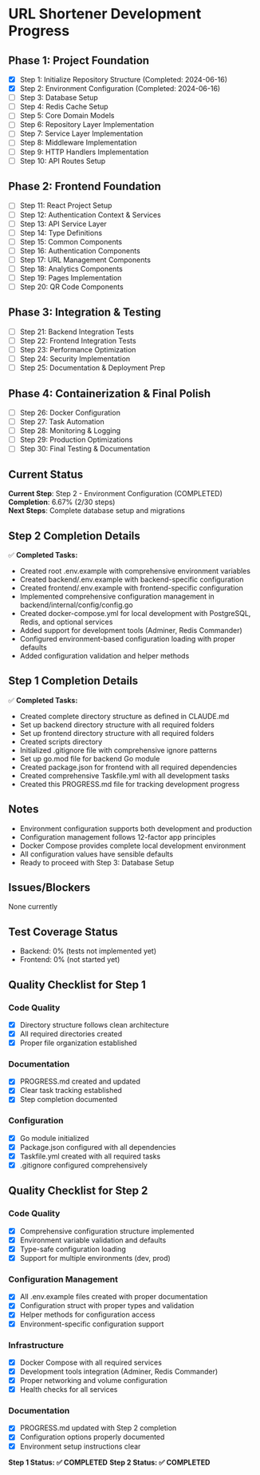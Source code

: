 # URL Shortener Development Progress

## Phase 1: Project Foundation

- [x] Step 1: Initialize Repository Structure (Completed: 2024-06-16)
- [x] Step 2: Environment Configuration (Completed: 2024-06-16)
- [ ] Step 3: Database Setup
- [ ] Step 4: Redis Cache Setup
- [ ] Step 5: Core Domain Models
- [ ] Step 6: Repository Layer Implementation
- [ ] Step 7: Service Layer Implementation
- [ ] Step 8: Middleware Implementation
- [ ] Step 9: HTTP Handlers Implementation
- [ ] Step 10: API Routes Setup

## Phase 2: Frontend Foundation

- [ ] Step 11: React Project Setup
- [ ] Step 12: Authentication Context & Services
- [ ] Step 13: API Service Layer
- [ ] Step 14: Type Definitions
- [ ] Step 15: Common Components
- [ ] Step 16: Authentication Components
- [ ] Step 17: URL Management Components
- [ ] Step 18: Analytics Components
- [ ] Step 19: Pages Implementation
- [ ] Step 20: QR Code Components

## Phase 3: Integration & Testing

- [ ] Step 21: Backend Integration Tests
- [ ] Step 22: Frontend Integration Tests
- [ ] Step 23: Performance Optimization
- [ ] Step 24: Security Implementation
- [ ] Step 25: Documentation & Deployment Prep

## Phase 4: Containerization & Final Polish

- [ ] Step 26: Docker Configuration
- [ ] Step 27: Task Automation
- [ ] Step 28: Monitoring & Logging
- [ ] Step 29: Production Optimizations
- [ ] Step 30: Final Testing & Documentation

## Current Status

**Current Step**: Step 2 - Environment Configuration (COMPLETED)  
**Completion**: 6.67% (2/30 steps)  
**Next Steps**: Complete database setup and migrations

## Step 2 Completion Details

✅ **Completed Tasks:**
- Created root .env.example with comprehensive environment variables
- Created backend/.env.example with backend-specific configuration
- Created frontend/.env.example with frontend-specific configuration
- Implemented comprehensive configuration management in backend/internal/config/config.go
- Created docker-compose.yml for local development with PostgreSQL, Redis, and optional services
- Added support for development tools (Adminer, Redis Commander)
- Configured environment-based configuration loading with proper defaults
- Added configuration validation and helper methods

## Step 1 Completion Details

✅ **Completed Tasks:**
- Created complete directory structure as defined in CLAUDE.md
- Set up backend directory structure with all required folders
- Set up frontend directory structure with all required folders
- Created scripts directory
- Initialized .gitignore file with comprehensive ignore patterns
- Set up go.mod file for backend Go module
- Created package.json for frontend with all required dependencies
- Created comprehensive Taskfile.yml with all development tasks
- Created this PROGRESS.md file for tracking development progress

## Notes

- Environment configuration supports both development and production
- Configuration management follows 12-factor app principles
- Docker Compose provides complete local development environment
- All configuration values have sensible defaults
- Ready to proceed with Step 3: Database Setup

## Issues/Blockers

None currently

## Test Coverage Status

- Backend: 0% (tests not implemented yet)
- Frontend: 0% (not started yet)

## Quality Checklist for Step 1

### Code Quality
- [x] Directory structure follows clean architecture
- [x] All required directories created
- [x] Proper file organization established

### Documentation
- [x] PROGRESS.md created and updated
- [x] Clear task tracking established
- [x] Step completion documented

### Configuration
- [x] Go module initialized
- [x] Package.json configured with all dependencies
- [x] Taskfile.yml created with all required tasks
- [x] .gitignore configured comprehensively

## Quality Checklist for Step 2

### Code Quality
- [x] Comprehensive configuration structure implemented
- [x] Environment variable validation and defaults
- [x] Type-safe configuration loading
- [x] Support for multiple environments (dev, prod)

### Configuration Management
- [x] All .env.example files created with proper documentation
- [x] Configuration struct with proper types and validation
- [x] Helper methods for configuration access
- [x] Environment-specific configuration support

### Infrastructure
- [x] Docker Compose with all required services
- [x] Development tools integration (Adminer, Redis Commander)
- [x] Proper networking and volume configuration
- [x] Health checks for all services

### Documentation
- [x] PROGRESS.md updated with Step 2 completion
- [x] Configuration options properly documented
- [x] Environment setup instructions clear

**Step 1 Status: ✅ COMPLETED**
**Step 2 Status: ✅ COMPLETED**